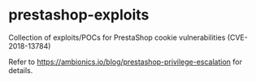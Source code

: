 # prestashop-exploits
Collection of exploits/POCs for PrestaShop cookie vulnerabilities (CVE-2018-13784)

Refer to https://ambionics.io/blog/prestashop-privilege-escalation for details.


